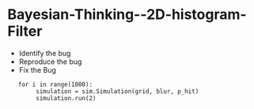 # Bayesian-Thinking--2D-histogram-Filter
- Identify the bug
- Reproduce the bug
- Fix the Bug


```
   for i in range(1000):
        simulation = sim.Simulation(grid, blur, p_hit)
        simulation.run(2)
```
